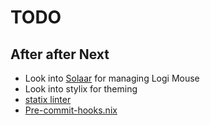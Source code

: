 # TODO

## After after Next
- Look into [Solaar](https://pwr-solaar.github.io/Solaar/) for managing Logi Mouse
- Look into stylix for theming
- [statix linter](https://git.peppe.rs/languages/statix)
- [Pre-commit-hooks.nix](https://github.com/cachix/pre-commit-hooks.nix)
